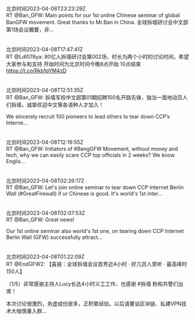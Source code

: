 北京时间2023-04-08T23:23:29Z<br>RT @Ban_GFW: Main points for our 1st online Chinese seminar of global BanGFW movement. Great thanks to Mr.Ban in China.
全球拆墙研讨会中文部第1场会议概要，非…<br><br><br>北京时间2023-04-08T17:47:41Z<br>RT @Ldl076ya: 80亿人拆墙研讨会第002场，时长为两个小时的讨论时间，希望大家参与和支持
开始时间为北京时间今晚8点开始
10点结束 https://t.co/Rkb1pYM4zD<br><br><br>北京时间2023-04-08T12:51:35Z<br>RT @Ban_GFW: 拆墙军校中文部第01期招聘100名开路先锋，独当一面地动员人们拆墙，诚挚欢迎中文等各语种人才加入！

We sincerely recruit 100 pioneers to lead others to tear down CCP’s Interne…<br><br><br>北京时间2023-04-08T12:19:55Z<br>RT @Ban_GFW: Initiators of #BangGFW Movement, without money and tech, why we can easily scare CCP top officials in 2 weeks?  We know Englis…<br><br><br>北京时间2023-04-08T02:26:17Z<br>RT @Ban_GFW: Let's join online seminar to tear down CCP Internet Berlin Wall (#GreatFirewall) if ur Chinese is good. It's world's 1st inter…<br><br><br>北京时间2023-04-08T02:07:53Z<br>RT @Ban_GFW: Great news! 

Our 1st online seminar also world's 1st one, on tearing down CCP Internet Berlin Wall (GFW) successfully attract…<br><br><br>北京时间2023-04-08T01:22:09Z<br>RT @EndGFW2: 【喜报：全球拆墙会议首秀近4小时 · 好几百人旁听 · 最高峰时150人】

（1/5）非常感谢主持人Lucy长达4小时义工工作，也感谢 #拆墙 粉和共警们出席！

本次讨论很激烈，务虚成份居多，正积累经验。以后请要谈区块链、私建VPN技术大咖慎重入群…<br><br><br>